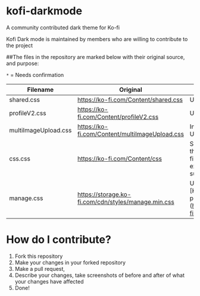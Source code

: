 # kofi-darkmode
A community contributed dark theme for Ko-fi

Kofi Dark mode is maintained by members who are willing to contribute to the project

##The files in the repository are marked below with their original source, and purpose:

`*` = Needs confirmation

Filename | Original | Purpose
------------ | ------------- | -------------
shared.css|https://ko-fi.com/Content/shared.css | Unknown
profileV2.css|https://ko-fi.com/Content/profileV2.css|Unknown
multiImageUpload.css|https://ko-fi.com/Content/multiImageUpload.css|Image Uploader*
css.css|https://ko-fi.com/Content/css|Stylesheet for the entire ko-fi.com domain, excluding subdomains
manage.css|https://storage.ko-fi.com/cdn/styles/manage.min.css|Used for the [Ko-fi managing page] (https://ko-fi.com/Manage/)

# How do I contribute?
1. Fork this repository
2. Make your changes in your forked repository
3. Make a pull request,
4. Describe your changes, take screenshots of before and after of what your changes have affected
5. Done!

